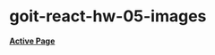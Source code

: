 <h1>goit-react-hw-05-images</h1>

**[Active Page](https://pawelrogowski.github.io/goit-react-hw-05-movies/)**
